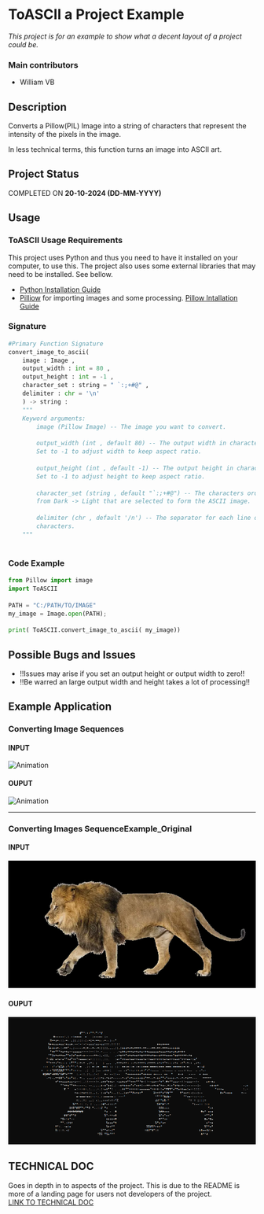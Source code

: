# ToASCII a Project Example
*This project is for an example to show what a decent layout of a project could be.*
### Main contributors
- William VB

## Description
 Converts a Pillow(PIL) Image into a string of characters that represent the intensity of the pixels in the image.
  
  In less technical terms, this function turns an image into ASCII art.
 
## Project Status
COMPLETED ON **20-10-2024 (DD-MM-YYYY)**

## Usage

### ToASCII Usage Requirements
This project uses Python and thus you need to have it installed on your computer, to use this.
The project also uses some external libraries that may need to be installed. See bellow.
- [Python Installation Guide](https://wiki.python.org/moin/BeginnersGuide/Download)
- [Pilliow](https://python-pillow.org/) for importing images and some processing. [Pillow Intallation Guide](https://pillow.readthedocs.io/en/stable/installation/basic-installation.html)
### Signature
```python
#Primary Function Signature  
convert_image_to_ascii(
    image : Image , 
    output_width : int = 80 , 
    output_height : int = -1 ,
    character_set : string = " `:;+#@" , 
    delimiter : chr = '\n'
    ) -> string :
	"""
	Keyword arguments: 
        image (Pillow Image) -- The image you want to convert. 
    
        output_width (int , default 80) -- The output width in characters. 
        Set to -1 to adjust width to keep aspect ratio.
    
        output_height (int , default -1) -- The output height in characters. 
        Set to -1 to adjust height to keep aspect ratio.
    
        character_set (string , default "`:;+#@") -- The characters ordered 
        from Dark -> Light that are selected to form the ASCII image.
    
        delimiter (chr , default '/n') -- The separator for each line of 
        characters.
	"""
		
``` 

### Code Example
```python
from Pillow import image
import ToASCII

PATH = "C:/PATH/TO/IMAGE"
my_image = Image.open(PATH);

print( ToASCII.convert_image_to_ascii( my_image))
``` 
## Possible Bugs and Issues
- !!Issues may arise if you set an output height or output width to zero!!
- !!Be warred an large output width and height takes a lot of processing!!

## Example Application

### Converting Image Sequences 

#### INPUT  
![Animation](./DocImages/SequenceExample_Original.gif)
#### OUPUT  
![Animation](./DocImages/SequenceExample_ASCII.gif)

---
### Converting Images SequenceExample_Original

#### INPUT 
![Image-Input](./DocImages/lion_input.png)
#### OUPUT 
![Image-Output](./DocImages/lion_output.png)

## TECHNICAL DOC
Goes in depth in to aspects of the project. This is due to the README is more of a landing page for users not developers of the project.  
[LINK TO TECHNICAL DOC](./TECHNICALDOC.md)
